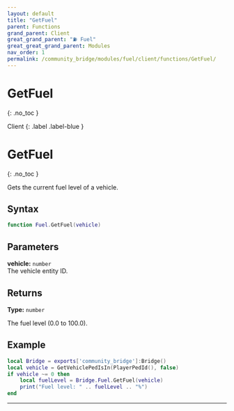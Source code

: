 ```yaml
---
layout: default
title: "GetFuel"
parent: Functions
grand_parent: Client
great_grand_parent: "⛽ Fuel"
great_great_grand_parent: Modules
nav_order: 1
permalink: /community_bridge/modules/fuel/client/functions/GetFuel/
---
```


# GetFuel
{: .no_toc }

Client
{: .label .label-blue }

# GetFuel
{: .no_toc }

Gets the current fuel level of a vehicle.

## Syntax

```lua
function Fuel.GetFuel(vehicle)
```

## Parameters

**vehicle:** `number`  
The vehicle entity ID.

## Returns

**Type:** `number`  

The fuel level (0.0 to 100.0).

## Example

```lua
local Bridge = exports['community_bridge']:Bridge()
local vehicle = GetVehiclePedIsIn(PlayerPedId(), false)
if vehicle ~= 0 then
    local fuelLevel = Bridge.Fuel.GetFuel(vehicle)
    print("Fuel level: " .. fuelLevel .. "%")
end
```

---
